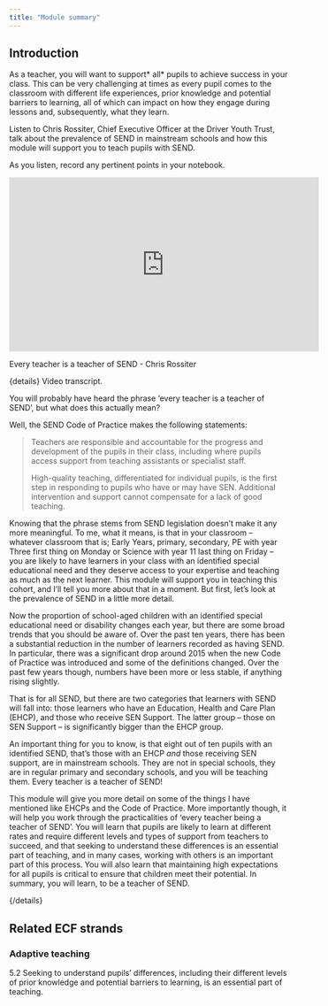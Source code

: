 ```yaml
---
title: "Module summary"
---
```


## Introduction

As a teacher, you will want to support* all* pupils to achieve success in your class. This can be very challenging at times as every pupil comes to the classroom with different life experiences, prior knowledge and potential barriers to learning, all of which can impact on how they engage during lessons and, subsequently, what they learn.

Listen to Chris Rossiter, Chief Executive Officer at the Driver Youth Trust, talk about the prevalence of SEND in mainstream schools and how this module will support you to teach pupils with SEND.

As you listen, record any pertinent points in your notebook.

<iframe width="560" height="315" src="https://www.youtube.com/embed/0kLDbFqNF9o?rel=0" title="YouTube video player" frameborder="0" allow="accelerometer; autoplay; clipboard-write; encrypted-media; gyroscope; picture-in-picture; web-share" allowfullscreen></iframe>

Every teacher is a teacher of SEND - Chris Rossiter

{details}
Video transcript.

You will probably have heard the phrase ‘every teacher is a teacher of SEND’, but what does this actually mean?

Well, the SEND Code of Practice makes the following statements:

<blockquote>Teachers are responsible and accountable for the progress and development of the pupils in their class, including where pupils access support from teaching assistants or specialist staff.

High-quality teaching, differentiated for individual pupils, is the first step in responding to pupils who have or may have SEN. Additional intervention and support cannot compensate for a lack of good  teaching.</blockquote>
Knowing that the phrase stems from SEND legislation doesn’t make it any more meaningful. To me, what it means, is that in your classroom – whatever classroom that is; Early Years, primary, secondary, PE with year Three first thing on Monday or Science with year 11 last thing on Friday – you are likely to have learners in your class with an identified special educational need and they deserve access to your expertise and teaching as much as the next learner. This module will support you in teaching this cohort, and I’ll tell you more about that in a moment. But first, let’s look at the prevalence of SEND in a little more detail.

Now the proportion of school-aged children with an identified special educational need or disability changes each year, but there are some broad trends that you should be aware of. Over the past ten years, there has been a substantial reduction in the number of learners recorded as having SEND. In particular, there was a significant drop around 2015 when the new Code of Practice was introduced and some of the definitions changed. Over the past few years though, numbers have been more or less stable, if anything rising slightly.

That is for all SEND, but there are two categories that learners with SEND will fall into: those learners who have an Education, Health and Care Plan (EHCP), and those who receive SEN Support. The latter group – those on SEN Support – is significantly bigger than the EHCP group.

An important thing for you to know, is that eight out of ten pupils with an identified SEND, that’s those with an EHCP _and_ those receiving SEN support, are in mainstream schools. They are not in special schools, they are in regular primary and secondary schools, and you will be teaching them. Every teacher is a teacher of SEND!

This module will give you more detail on some of the things I have mentioned like EHCPs and the Code of Practice. More importantly though, it will help you work through the practicalities of ‘every teacher being a teacher of SEND’. You will learn that pupils are likely to learn at different rates and require different levels and types of support from teachers to succeed, and that seeking to understand these differences is an essential part of teaching, and in many cases, working with others is an important part of this process. You will also learn that maintaining high expectations for all pupils is critical to ensure that children meet their potential. In summary, you will learn, to be a teacher of SEND.

{/details}

## Related ECF strands

### Adaptive teaching

5.2 Seeking to understand pupils’ differences, including their different levels of prior knowledge and potential barriers to learning, is an essential part of teaching.
